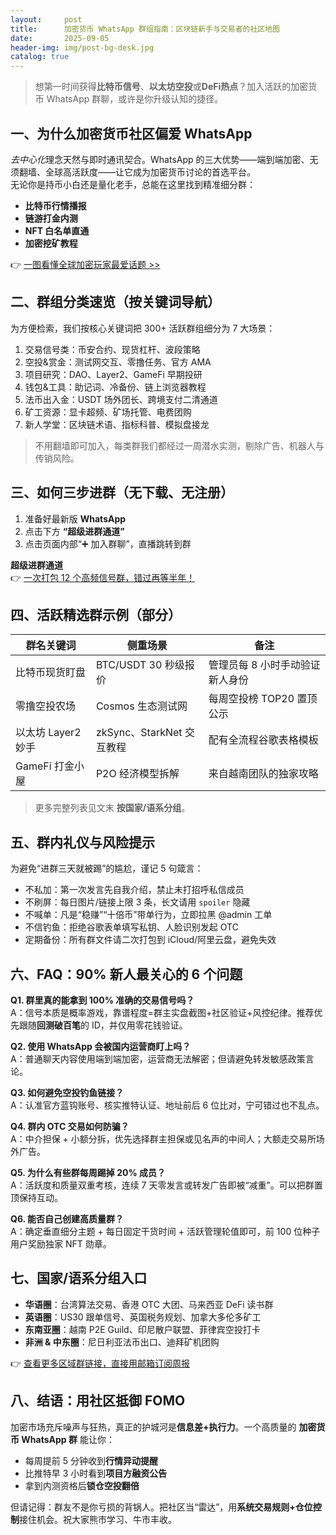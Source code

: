```yaml
---
layout:     post
title:      加密货币 WhatsApp 群组指南：区块链新手与交易者的社区地图
date:       2025-09-05
header-img: img/post-bg-desk.jpg
catalog: true
---
```


> 想第一时间获得**比特币信号**、**以太坊空投**或**DeFi热点**？加入活跃的加密货币 WhatsApp 群聊，或许是你升级认知的捷径。

## 一、为什么加密货币社区偏爱 WhatsApp
*去中心化*理念天然与即时通讯契合。WhatsApp 的三大优势——端到端加密、无须翻墙、全球高活跃度——让它成为加密货币讨论的首选平台。  
无论你是持币小白还是量化老手，总能在这里找到精准细分群：  
- **比特币行情播报**  
- **链游打金内测**  
- **NFT 白名单直通**  
- **加密挖矿教程**  

👉 [一图看懂全球加密玩家最爱话题 >>](https://okxdog.com/)

## 二、群组分类速览（按关键词导航）
为方便检索，我们按核心关键词把 300+ 活跃群组细分为 7 大场景：

1. 交易信号类：币安合约、现货杠杆、波段策略  
2. 空投&赏金：测试网交互、零撸任务、官方 AMA  
3. 项目研究：DAO、Layer2、GameFi 早期投研  
4. 钱包&工具：助记词、冷备份、链上浏览器教程  
5. 法币出入金：USDT 场外团长、跨境支付二清通道  
6. 矿工资源：显卡超频、矿场托管、电费团购  
7. 新人学堂：区块链术语、指标科普、模拟盘接龙  

> 不用翻墙即可加入，每类群我们都经过一周潜水实测，剔除广告、机器人与传销风险。

## 三、如何三步进群（无下载、无注册）
1. 准备好最新版 **WhatsApp**  
2. 点击下方 **“超级进群通道”**  
3. 点击页面内部“➕ 加入群聊”，直播跳转到群  

**超级进群通道**  
👉 [一次打包 12 个高频信号群，错过再等半年！](https://okxdog.com/)

## 四、活跃精选群示例（部分）
| 群名关键词 | 侧重场景 | 备注 |
|---|---|---|
| 比特币现货盯盘 | BTC/USDT 30 秒级报价 | 管理员每 8 小时手动验证新人身份 |
| 零撸空投农场 | Cosmos 生态测试网 | 每周空投榜 TOP20 置顶公示 |
| 以太坊 Layer2 妙手 | zkSync、StarkNet 交互教程 | 配有全流程谷歌表格模板 |
| GameFi 打金小屋 | P2O 经济模型拆解 | 来自越南团队的独家攻略 |

> 更多完整列表见文末 **按国家/语系分组**。

## 五、群内礼仪与风险提示
为避免“进群三天就被踢”的尴尬，谨记 5 句箴言：  
- 不私加：第一次发言先自我介绍，禁止未打招呼私信成员  
- 不刷屏：每日图片/链接上限 3 条，长文请用 `spoiler` 隐藏  
- 不喊单：凡是“稳赚”“十倍币”带单行为，立即拉黑 @admin 工单  
- 不信钓鱼：拒绝谷歌表单填写私钥、人脸识别发起 OTC  
- 定期备份：所有群文件请二次打包到 iCloud/阿里云盘，避免失效  

## 六、FAQ：90% 新人最关心的 6 个问题
**Q1. 群里真的能拿到 100% 准确的交易信号吗？**  
A：信号本质是概率游戏，靠谱程度=群主实盘截图+社区验证+风控纪律。推荐优先跟随**回测破百笔**的 ID，并仅用零花钱验证。  

**Q2. 使用 WhatsApp 会被国内运营商盯上吗？**  
A：普通聊天内容使用端到端加密，运营商无法解密；但请避免转发敏感政策言论。  

**Q3. 如何避免空投钓鱼链接？**  
A：认准官方蓝钩账号、核实推特认证、地址前后 6 位比对，宁可错过也不乱点。  

**Q4. 群内 OTC 交易如何防骗？**  
A：中介担保 + 小额分拆，优先选择群主担保或见名声的中间人；大额走交易所场外广告。  

**Q5. 为什么有些群每周踢掉 20% 成员？**  
A：活跃度和质量双重考核，连续 7 天零发言或转发广告即被“减重”。可以把群置顶保持互动。  

**Q6. 能否自己创建高质量群？**  
A：确定垂直细分主题 + 每日固定干货时间 + 活跃管理轮值即可，前 100 位种子用户奖励独家 NFT 勋章。

## 七、国家/语系分组入口
- **华语圈**：台湾算法交易、香港 OTC 大团、马来西亚 DeFi 读书群  
- **英语圈**：US30 跟单信号、英国税务规划、加拿大多伦多矿工  
- **东南亚圈**：越南 P2E Guild、印尼散户联盟、菲律宾空投打卡  
- **非洲 & 中东圈**：尼日利亚法币出口、迪拜矿机团购  

👉 [查看更多区域群链接，直接用邮箱订阅周报](https://okxdog.com/)

## 八、结语：用社区抵御 FOMO
加密市场充斥噪声与狂热，真正的护城河是**信息差+执行力**。一个高质量的 **加密货币 WhatsApp 群** 能让你：
- 每周提前 5 分钟收到**行情异动提醒**
- 比推特早 3 小时看到**项目方融资公告**
- 拿到内测资格后**锁仓空投翻倍**

但请记得：群友不是你亏损的背锅人。把社区当“雷达”，用**系统交易规则+仓位控制**接住机会。祝大家熊市学习、牛市丰收。
